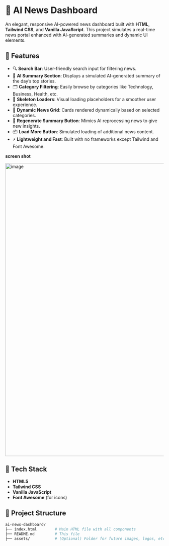 # 📰 AI News Dashboard

An elegant, responsive AI-powered news dashboard built with **HTML**, **Tailwind CSS**, and **Vanilla JavaScript**. This project simulates a real-time news portal enhanced with AI-generated summaries and dynamic UI elements.

## 🚀 Features

- 🔍 **Search Bar**: User-friendly search input for filtering news.
- 🤖 **AI Summary Section**: Displays a simulated AI-generated summary of the day’s top stories.
- 🗂️ **Category Filtering**: Easily browse by categories like Technology, Business, Health, etc.
- 🧱 **Skeleton Loaders**: Visual loading placeholders for a smoother user experience.
- 📰 **Dynamic News Grid**: Cards rendered dynamically based on selected categories.
- 🔄 **Regenerate Summary Button**: Mimics AI reprocessing news to give new insights.
- 📦 **Load More Button**: Simulated loading of additional news content.
- ⚡ **Lightweight and Fast**: Built with no frameworks except Tailwind and Font Awesome.

**screen shot**

<img width="1851" height="932" alt="image" src="https://github.com/user-attachments/assets/b075d4ac-44d7-40c4-af89-e4dd2f075576" />


## 🧰 Tech Stack

- **HTML5**
- **Tailwind CSS**
- **Vanilla JavaScript**
- **Font Awesome** (for icons)

## 📁 Project Structure

```bash
ai-news-dashboard/
├── index.html        # Main HTML file with all components
├── README.md         # This file
├── assets/           # (Optional) Folder for future images, logos, etc.
